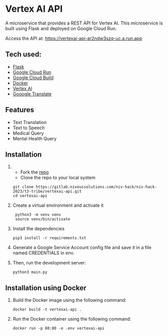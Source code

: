 # Vertex AI API
A microservice that provides a REST API for Vertex AI. This microservice is built using Flask and deployed on Google Cloud Run.

Access the API at: https://vertexai-api-ar2ndw3szq-uc.a.run.app

## Tech used:
- [Flask](https://flask.palletsprojects.com/en/2.0.x/)
- [Google Cloud Run]()
- [Google Cloud Build](https://cloud.google.com/build)
- [Docker](https://www.docker.com/)
- [Vertex AI](https://cloud.google.com/vertex-ai)
- [Gooogle Translate](https://cloud.google.com/translate)

## Features
- Text Translation
- Text to Speech
- Medical Query
- Mental Health Query

## Installation

1. - Fork the [repo](https://gitlab.niveussolutions.com/niv-hack/niv-hack-2023/t3-tribe/vertexai-api)
   - Clone the repo to your local system
   ```git
   git clone https://gitlab.niveussolutions.com/niv-hack/niv-hack-2023/t3-tribe/vertexai-api.git
   cd vertexai-api
   ```

2. Create a virtual environment and activate it
   ```bash:
    python3 -m venv venv
    source venv/bin/activate
    ```
3. Install the dependencies
    ```bash:
    pip3 install -r requirements.txt
    ```

4. Generate a Google Service Account config file and save it in a file named CREDENTIALS in env.

5. Then, run the development server:
    ```bash:
    python3 main.py
    ```

## Installation using Docker
1. Build the Docker image using the following command:
    ```bash:
    docker build -t vertexai-api .
    ```

2. Run the Docker container using the following command:
    ```bash:
    docker run -p 80:80 -e .env vertexai-api
    ```


